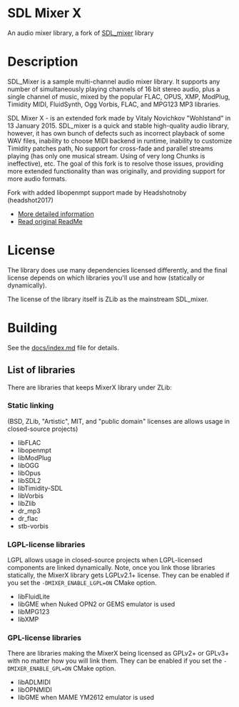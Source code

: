 # SDL Mixer X

An audio mixer library, a fork of [SDL_mixer](https://github.com/libsdl-org/SDL_mixer) library

# Description
SDL_Mixer is a sample multi-channel audio mixer library.
It supports any number of simultaneously playing channels of 16 bit stereo audio,
plus a single channel of music, mixed by the popular FLAC, OPUS, XMP, ModPlug,
Timidity MIDI, FluidSynth, Ogg Vorbis, FLAC, and MPG123 MP3 libraries.

SDL Mixer X - is an extended fork made by Vitaly Novichkov "Wohlstand" in
13 January 2015. SDL_mixer is a quick and stable high-quality audio library,
however, it has own bunch of defects such as incorrect playback of some WAV files,
inability to choose MIDI backend in runtime, inability to customize Timidity patches path,
No support for cross-fade and parallel streams playing (has only one musical stream.
Using of very long Chunks is ineffective), etc. The goal of this fork is to resolve those
issues, providing more extended functionality than was originally,
and providing support for more audio formats.

Fork with added libopenmpt support made by Headshotnoby (headshot2017)

* [More detailed information](docs/index.md)
* [Read original ReadMe](README.txt)


# License
The library does use many dependencies licensed differently, and the final license
depends on which libraries you'll use and how (statically or dynamically).

The license of the library itself is ZLib as the mainstream SDL_mixer.

# Building
See the [docs/index.md](docs/index.md#How%20to%20build) file for details.


## List of libraries
There are libraries that keeps MixerX library under ZLib:

### Static linking
(BSD, ZLib, "Artistic", MIT, and "public domain" licenses are allows usage in closed-source projects)
* libFLAC
* libopenmpt
* libModPlug
* libOGG
* libOpus
* libSDL2
* libTimidity-SDL
* libVorbis
* libZlib
* dr_mp3
* dr_flac
* stb-vorbis

### LGPL-license libraries
LGPL allows usage in closed-source projects when LGPL-licensed components are linked dynamically.
Note, once you link those libraries statically, the MixerX library gets LGPLv2.1+ license.
They can be enabled if you set the `-DMIXER_ENABLE_LGPL=ON` CMake option.
* libFluidLite
* libGME when Nuked OPN2 or GEMS emulator is used
* libMPG123
* libXMP

### GPL-license libraries
There are libraries making the MixerX being licensed as GPLv2+ or GPLv3+ with no matter
how you will link them. They can be enabled if you set the `-DMIXER_ENABLE_GPL=ON` CMake option.
* libADLMIDI
* libOPNMIDI
* libGME when MAME YM2612 emulator is used
